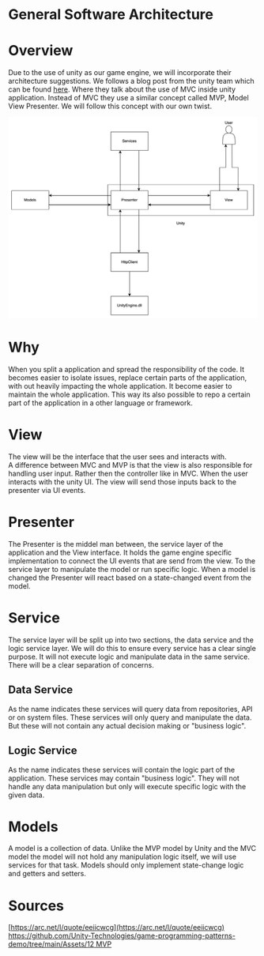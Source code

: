 # General Software Architecture

# Overview

Due to the use of unity as our game engine, we will incorporate their architecture suggestions. We follows a blog post from the unity team which can be found [here](https://unity.com/how-to/build-modular-codebase-mvc-and-mvp-programming-patterns). Where they talk about the use of MVC inside unity application. Instead of MVC they use a similar concept called MVP, Model View Presenter. We will follow this concept with our own twist.  

![image-20240508-070510.png](./attachments/image-20240508-070510.png)

# Why

When you split a application and spread the responsibility of the code. It becomes easier to isolate issues, replace certain parts of the application, with out heavily impacting the whole application. It become easier to maintain the whole application. This way its also possible to repo a certain part of the application in a other language or framework.

# View

The view will be the interface that the user sees and interacts with.  
A difference between MVC and MVP is that the view is also responsible for handling user input. Rather then the controller like in MVC. When the user interacts with the unity UI. The view will send those inputs back to the presenter via UI events.

# Presenter

The Presenter is the middel man between, the service layer of the application and the View interface. It holds the game engine specific implementation to connect the UI events that are send from the view. To the service layer to manipulate the model or run specific logic. When a model is changed the Presenter will react based on a state-changed event from the model.

# Service

The service layer will be split up into two sections, the data service and the logic service layer. We will do this to ensure every service has a clear single purpose. It will not execute logic and manipulate data in the same service. There will be a clear separation of concerns.

## Data Service

As the name indicates these services will query data from repositories, API or on system files. These services will only query and manipulate the data. But these will not contain any actual decision making or "business logic".

## Logic Service

As the name indicates these services will contain the logic part of the application. These services may contain "business logic". They will not handle any data manipulation but only will execute specific logic with the given data.

# Models

A model is a collection of data. Unlike the MVP model by Unity and the MVC model the model will not hold any manipulation logic itself, we will use services for that task. Models should only implement state-change logic and getters and setters.

# Sources

[https://arc.net/l/quote/eeiicwcg](https://arc.net/l/quote/eeiicwcg)  
[https://github.com/Unity-Technologies/game-programming-patterns-demo/tree/main/Assets/12 MVP](https://github.com/Unity-Technologies/game-programming-patterns-demo/tree/main/Assets/12%20MVP)